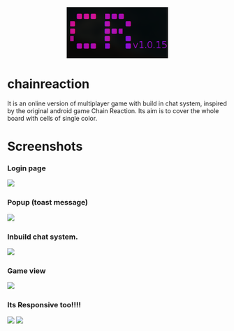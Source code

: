 <div align="center"><img src="/scrots/logo.png"></div>

# chainreaction
It is an online version of multiplayer game with build in chat system, inspired by the original android game Chain Reaction. Its aim is to cover the whole board with cells of single color.


# Screenshots

### Login page
<img src="https://github.com/thomas154/chainreaction/blob/master/scrots/home.png" width="640">

### Popup (toast message)
<img src="https://github.com/thomas154/chainreaction/blob/master/scrots/initial.png" width="640">

### Inbuild chat system.
<img src="https://github.com/thomas154/chainreaction/blob/master/scrots/messenger.png" width="640">

### Game view
<img src="https://github.com/thomas154/chainreaction/blob/master/scrots/game.png" width="640">

### Its Responsive too!!!!
<img src="https://github.com/thomas154/chainreaction/blob/master/scrots/mobgame.png" width="340">

<img src="https://github.com/thomas154/chainreaction/blob/master/scrots/mobmessenger.png" width="340">
                    
